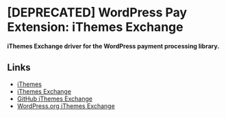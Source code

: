 # [DEPRECATED] WordPress Pay Extension: iThemes Exchange

**iThemes Exchange driver for the WordPress payment processing library.**

## Links

*	[iThemes](https://ithemes.com/)
*	[iThemes Exchange](https://ithemes.com/exchange/)
*	[GitHub iThemes Exchange](https://github.com/wp-plugins/ithemes-exchange)
*	[WordPress.org iThemes Exchange](https://wordpress.org/plugins/ithemes-exchange/)
